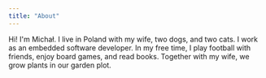 ```yaml
---
title: "About"
---
```


Hi!
I'm Michał. I live in Poland with my wife, two dogs, and two cats.
I work as an embedded software developer.
In my free time, I play football with friends, enjoy board games, and read books.
Together with my wife, we grow plants in our garden plot.

